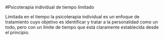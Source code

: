 #Psicoterapia individual de tiempo limitado

Limitada en el tiempo la psicoterapia individual es un enfoque de tratamiento cuyo objetivo es identificar y tratar a la personalidad como un todo, pero con un límite de tiempo que está claramente establecida desde el principio.